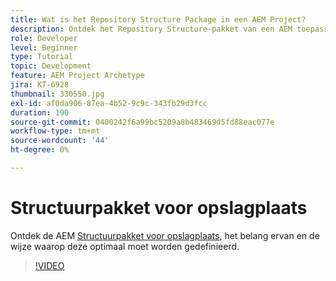 ```yaml
---
title: Wat is het Repository Structure Package in een AEM Project?
description: Ontdek het Repository Structure-pakket van een AEM toepassing, het belang ervan en de manier waarop u het op de juiste manier kunt definiëren.
role: Developer
level: Beginner
type: Tutorial
topic: Development
feature: AEM Project Archetype
jira: KT-6928
thumbnail: 330550.jpg
exl-id: af0da906-87ea-4b52-9c9c-343fb29d3fcc
duration: 190
source-git-commit: 0400242f6a99bc5209a8b483469d5fd88eac077e
workflow-type: tm+mt
source-wordcount: '44'
ht-degree: 0%

---
```


# Structuurpakket voor opslagplaats

Ontdek de AEM [Structuurpakket voor opslagplaats](https://experienceleague.adobe.com/docs/experience-manager-cloud-service/implementing/developing/repository-structure-package.html), het belang ervan en de wijze waarop deze optimaal moet worden gedefinieerd.

>[!VIDEO](https://video.tv.adobe.com/v/330550?quality=12&learn=on)
